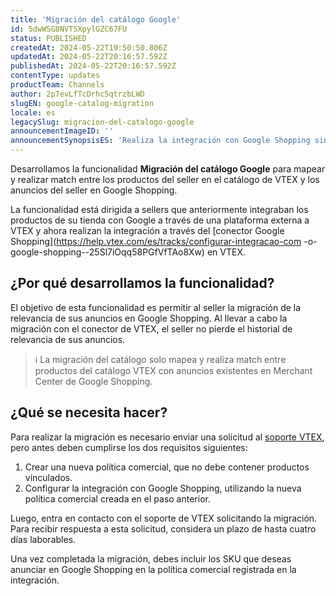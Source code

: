 ```yaml
---
title: 'Migración del catálogo Google'
id: 5dwWSG8NVTSXpylGZC67FU
status: PUBLISHED
createdAt: 2024-05-22T19:50:50.806Z
updatedAt: 2024-05-22T20:16:57.592Z
publishedAt: 2024-05-22T20:16:57.592Z
contentType: updates
productTeam: Channels
author: 2p7evLfTcDrhc5qtrzbLWD
slugEN: google-catalog-migration
locale: es
legacySlug: migracion-del-catalogo-google
announcementImageID: ''
announcementSynopsisES: 'Realiza la integración con Google Shopping sin perder la relevancia de tus anuncios.'
---
```


Desarrollamos la funcionalidad **Migración del catálogo Google** para mapear y realizar match entre los productos del seller en el catálogo de VTEX y los anuncios del seller en Google Shopping.

La funcionalidad está dirigida a sellers que anteriormente integraban los productos de su tienda con Google a través de una plataforma externa a VTEX y ahora realizan la integración a través del [conector Google Shopping](https://help.vtex.com/es/tracks/configurar-integracao-com -o-google-shopping--25Sl7iOqq58PGfVfTAo8Xw) en VTEX.

## ¿Por qué desarrollamos la funcionalidad?

El objetivo de esta funcionalidad es permitir al seller la migración de la relevancia de sus anuncios en Google Shopping. Al llevar a cabo la migración con el conector de VTEX, el seller no pierde el historial de relevancia de sus anuncios.

> ℹ️ La migración del catálogo solo mapea y realiza match entre productos del catálogo VTEX con anuncios existentes en Merchant Center de Google Shopping.

## ¿Qué se necesita hacer?

Para realizar la migración es necesario enviar una solicitud al [soporte VTEX](https://help.vtex.com/es/support), pero antes deben cumplirse los dos requisitos siguientes:

1. Crear una nueva política comercial, que no debe contener productos vinculados.
2. Configurar la integración con Google Shopping, utilizando la nueva política comercial creada en el paso anterior.

Luego, entra en contacto con el soporte de VTEX solicitando la migración. Para recibir respuesta a esta solicitud, considera un plazo de hasta cuatro días laborables.

Una vez completada la migración, debes incluir los SKU que deseas anunciar en Google Shopping en la política comercial registrada en la integración.

